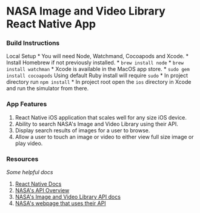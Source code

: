 # NASA Image and Video Library React Native App

### Build Instructions
   Local Setup
	* You will need Node, Watchmand, Cocoapods and Xcode.
	* Install Homebrew if not previously installed.
	* `brew install node`
	* `brew install watchman`
	* Xcode is available in the MacOS app store.
	* `sudo gem install cocoapods` Using default Ruby install will require `sudo`
	* In project directory run `npm install`
	* In project root open the `ios` directory in Xcode and run the simulator from there.

### App Features
1.  React Native iOS application that scales well for any size iOS device.
2.  Ability to search NASA's Image and Video Library using their API.
3.  Display search results of images for a user to browse.
4.  Allow a user to touch an image or video to either view full size image or play video.

### Resources
*Some helpful docs*
1.  [React Native Docs](https://reactnative.dev/)
2.  [NASA's API Overview](https://api.nasa.gov/)
3.  [NASA's Image and Video Library API docs](https://images.nasa.gov/docs/images.nasa.gov_api_docs.pdf)
4.  [NASA's webpage that uses their API](https://images.nasa.gov/)
